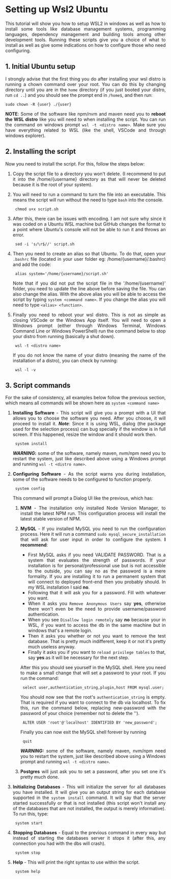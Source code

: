 # **Setting up Wsl2 Ubuntu**

<div style="text-align: justify; text-justify: inter-word;">

This tutorial will show you how to setup WSL2 in windows as well as how to install some tools like database management systems, programming languages, dependency management and building tools among other development tools. Running these scripts give you a choice of what to install as well as give some indications on how to configure those who need configuring.

## **1. Initial Ubuntu setup**

I strongly advise that the first thing you do after installing your wsl distro is running a chown command over your root. You can do this by changing directory until you are in the `home` directory (if you just booted your distro, run `cd ..`) and you should see the prompt end in `/home$`, and then run:

    sudo chown -R {user} ./{user}

**NOTE**: Some of the software like npm/nvm and maven need you to **reboot the WSL distro** like you will need to when installing the script. You can run the command on windows prompt `wsl -t <distro name>`. Make sure you have everything related to WSL (like the shell, VSCode and through windows explorer).

## **2. Installing the script**

Now you need to install the script. For this, follow the steps below:

1) Copy the script file to a directory you won't delete. (I recommend to put it into the /home/{username} directory as that will never be deleted because it is the root of your system).

2) You will need to run a command to turn the file into an executable. This means the script will run without the need to type `bash` into the console.

        chmod u+x script.sh

3) After this, there can be issues with encoding. I am not sure why since it was coded on a Ubuntu WSL machine but GitHub changes the format to a point where Ubuntu's console will not be able to run it and throws an error. 

        sed -i 's/\r$//' script.sh

4) Then you need to create an alias so that Ubuntu. To do that, open your `.bashrc` file (located in your user folder eg: /home/{username}/.bashrc) and add the code:

        alias system='/home/{username}/script.sh'
        
    Note that if you did not put the script file in the '/home/{username}' folder, you need to update the line above before saving the file. You can also change the alias. With the above alias you will be able to access the script by typing `system <command name>`. If you change the alias you will need to type `<alias> <function>`.
    
5) Finally you need to reboot your wsl distro. This is not as simple as closing VSCode or the Windows App itself. You will need to open a Windows prompt (either through Windows Terminal, Windows Command Line or Windows PowerShell) run the command below to stop your distro from running (basically a shut down).

        wsl -t <distro name>

    If you do not know the name of your distro (meaning the name of the installation of a distro), you can check by running:

        wsl -l -v

## **3. Script commands**

For the sake of consistency, all examples below follow the previous section, which means all commands will be shown here as `system <command name>`

1) **Installing Software** - This script will give you a prompt with a UI that allows you to choose the software you need. After you choose, it will proceed to install it. **_Note_**: Since it is using WSL, dialog (the package used for the selection process) can bug specially if the window is in full screen. If this happened, resize the window and it should work then.
    
        system install

   **_WARNING_:** some of the software, namely maven, nvm/npm need you to restart the system, just like described above using a Windows prompt and running `wsl -t <distro name>`.
    
2) **Configuring Software** - As the script warns you during installation, some of the software needs to be configured to function properly. 
    
        system config

    This command will prompt a Dialog UI like the previous, which has:
   
    1) **NVM** - The installation only installed Node Version Manager, to install the latest NPM run. This configuration process will install the latest stable version of NPM.

    2) **MySQL** - If you installed MySQL you need to run the configuration process. Here it will run a command `sudo mysql_secure_installation` that will ask for user input in order to configure the system. <span style="font-weight:bold">I recommend</span>:

        - First MySQL asks if you need VALIDATE PASSWORD. That is a system that evaluates the strength of passwords. If your installation is for personal/professional use but is not accessible to the outside, you can say no as the password is a mere formality. If you are installing it to run a permanent system that will connect to deployed front-end then you probably should. In my WSL installation I said **no**.
        - Following that it will ask you for a password. Fill with whatever you want.
        - When it asks you `Remove Anonymous Users` say **yes**, otherwise there won't even be the need to provide username/password authentication.
        - When you see `Disallow login remotely` say **no** because your in WSL, if you want to access the db in the same machine but in windows that's a remote login.
        - Then it asks you whether or not you want to remove the test database. That is pretty much indifferent, keep it or not it's pretty much useless anyway.
        - Finally it asks you if you want to `reload privilege tables` to that, say **yes** as it will be necessary for the next step.

        After this you should see yourself in the MySQL shell. Here you need to make a small change that will set a password to your root. If you run the command:

            select user,authentication_string,plugin,host FROM mysql.user;

        You should now see that the root's `authentication_string` is empty. That is required if you want to connect to the db via localhost. To fix this, run the command below, replacing new-password with the password of your choice (remember not to delete the '').

            ALTER USER 'root'@'localhost' IDENTIFIED BY 'new_password';
        
        Finally you can now exit the MySQL shell forever by running 

            quit

        **_WARNING:_** some of the software, namely maven, nvm/npm need you to restart the system, just like described above using a Windows prompt and running `wsl -t <distro name>`.

    3) **Postgres** will just ask you to set a password, after you set one it's pretty much done.

3) **Initializing Databases** - This will initialize the server for all databases you have installed. It will give you an output string for each database supported in the `system install` command. It will say that the server started successfully or that is not installed (this script won't install any of the databases that are not installed, the output is merely informative). To run this, type:

        system start

4) <span style="font-weight:bold">Stopping Databases</span> - Equal to the previous command in every way but instead of starting the databases server it stops it (after this, any connection you had with the dbs will crash).

        system stop

5) <span style="font-weight:bold">Help</span> - This will print the right syntax to use within the script.

        system help


</div>
